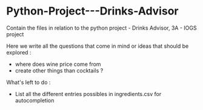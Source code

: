 # Python-Project---Drinks-Advisor
Contain the files in relation to the python project - Drinks Advisor, 3A - IOGS project

Here we write all the questions that come in mind or ideas that should be explored :
- where does wine price come from
- create other things than cocktails ? 

What's left to do :
- List all the different entries possibles in ingredients.csv for autocompletion
